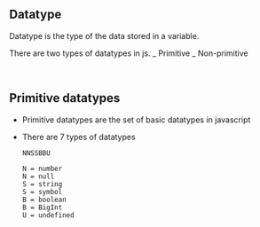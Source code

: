 ## Datatype

Datatype is the type of the data stored in a variable.

There are two types of datatypes in js.
_ Primitive
_ Non-primitive

&nbsp;

## Primitive datatypes

- Primitive datatypes are the set of basic datatypes in javascript
- There are 7 types of datatypes

  ```
  NNSSBBU

  N = number
  N = null
  S = string
  S = symbol
  B = boolean
  B = BigInt
  U = undefined
  ```
